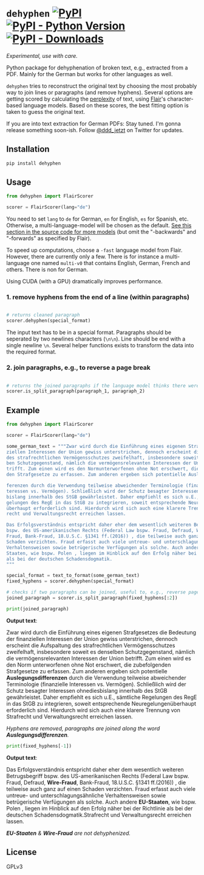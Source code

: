 # `dehyphen` [![PyPI](https://img.shields.io/pypi/v/dehyphen.svg)](https://pypi.org/project/dehyphen/) [![PyPI - Python Version](https://img.shields.io/pypi/pyversions/dehyphen.svg)](https://pypi.org/project/dehyphen/) [![PyPI - Downloads](https://img.shields.io/pypi/dm/dehyphen)](https://pypistats.org/packages/dehyphen)

*Experimental, use with care.*

Python package for dehyphenation of broken text, e.g., extracted from a PDF. Mainly for the German but works for other languages as well.

`dehyphen` tries to reconstruct the original text by choosing the most probably way to join lines or paragraphs (and remove hyphens).
Several options are getting scored by calculating the [perplexity](https://en.wikipedia.org/wiki/Perplexity#Perplexity_per_word) of text, using [Flair](https://github.com/flairNLP/flair)'s character-based language models.
Based on these scores, the best fitting option is taken to guess the original text.

If you are into text extraction for German PDFs: Stay tuned. I'm gonna release something soon-ish. Follow [@ddd_jetzt](https://twitter.com/ddd_jetzt) on Twitter for updates.

## Installation

```bash
pip install dehyphen
```

## Usage

```python
from dehyphen import FlairScorer

scorer = FlairScorer(lang="de")
```

You need to set `lang` to `de` for German, `en` for English, `es` for Spanish, etc. Otherwise, a multi-language-model will be chosen as the default. [See this section in the source code for more models](https://github.com/flairNLP/flair/blob/8c09e62d9a5a3c227b9ca0fb9f214de9620d4ca0/flair/embeddings/token.py#L431) (but omit the "-backwards" and "-forwards" as specified by Flair).

To speed up computations, choose a `-fast` language model from Flair. However, there are currently only a few. There is for instance a multi-language one named `multi-v0` that contains English, German, French and others. There is non for German.

Using CUDA (with a GPU) dramatically improves performance.

### 1. remove hyphens from the end of a line (within paragraphs)
```python

# returns cleaned paragraph
scorer.dehyphen(special_format)
```

The input text has to be in a special format. Paragraphs should be seperated by two newlines characters (`\n\n`). Line should be end with a single newline `\n`. Several helper functions exists to transform the data into the required format.

### 2. join paragraphs, e.g., to reverse a page break

```python

# returns the joined paragraphs if the language model thinks there were split, otherwise `None`
scorer.is_split_paragraph(paragraph_1, paragraph_2)
```

## Example

```python
from dehyphen import FlairScorer

scorer = FlairScorer(lang="de")

some_german_text = """Zwar wird durch die Einführung eines eigenen Strafgesetzes die Bedeutung der finan-
ziellen Interessen der Union gewiss unterstrichen, dennoch erscheint die Aufspaltung
des strafrechtlichen Vermögensschutzes zweifelhaft, insbesondere soweit es densel-
ben Schutzgegenstand, nämlich die vermögensrelevanten Interessen der Union be-
trifft. Zum einen wird es den Normunterworfenen ohne Not erschwert, die zu befolgen-
den Strafgesetze zu erfassen. Zum anderen ergeben sich potentielle Auslegungsdif-

ferenzen durch die Verwendung teilweise abweichender Terminologie (finanzielle In-
teressen vs. Vermögen). Schließlich wird der Schutz besagter Interessen ohnedies
bislang innerhalb des StGB gewährleistet. Daher empfiehlt es sich u.E., sämtliche Re-
gelungen des RegE in das StGB zu integrieren, soweit entsprechende Neuregelungen
überhaupt erforderlich sind. Hierdurch wird sich auch eine klarere Trennung von Straf-
recht und Verwaltungsrecht erreichen lassen.

Das Erfolgsverständnis entspricht daher eher dem wesentlich weiteren Betrugsbegriff
bspw. des US-amerikanischen Rechts (Federal Law bspw. Fraud, Defraud, Wire-
Fraud, Bank-Fraud, 18.U.S.C. §1341 ff.(2016)) , die teilweise auch ganz auf einen
Schaden verzichten. Fraud erfasst auch viele untreue- und unterschlagungsähnliche
Verhaltensweisen sowie betrügerische Verfügungen als solche. Auch andere EU-
Staaten, wie bspw. Polen , liegen im Hinblick auf den Erfolg näher bei der Richtlinie
als bei der deutschen Schadensdogmatik.
"""

special_format = text_to_format(some_german_text)
fixed_hyphens = scorer.dehyphen(special_format)

# checks if two paragraphs can be joined, useful to, e.g., reverse page breaks.
joined_paragraph = scorer.is_split_paragraph(fixed_hyphens[:2])

print(joined_paragraph)
```
**Output text**:

Zwar wird durch die Einführung eines eigenen Strafgesetzes die Bedeutung der finanziellen Interessen der Union gewiss unterstrichen, dennoch erscheint die Aufspaltung des strafrechtlichen Vermögensschutzes zweifelhaft, insbesondere soweit es denselben Schutzgegenstand, nämlich die vermögensrelevanten Interessen der Union betrifft. Zum einen wird es den Norm unterworfenen ohne Not erschwert, die zubefolgenden Strafgesetze zu erfassen. Zum anderen ergeben sich potentielle **Auslegungsdifferenzen** durch die Verwendung teilweise abweichender Terminologie (finanzielle Interessen vs. Vermögen). Schließlich wird der Schutz besagter Interessen ohnediesbislang innerhalb des StGB gewährleistet. Daher empfiehlt es sich u.E., sämtliche Regelungen des RegE in das StGB zu integrieren, soweit entsprechende Neuregelungenüberhaupt erforderlich sind. Hierdurch wird sich auch eine klarere Trennung von Strafrecht und Verwaltungsrecht erreichen lassen.

*Hyphens are removed, paragraphs are joined along the word **Auslegungsdifferenzen**.*

```python
print(fixed_hyphens[-1])
```
**Output text**:

Das Erfolgsverständnis entspricht daher eher dem wesentlich weiteren Betrugsbegriff bspw. des US-amerikanischen Rechts (Federal Law bspw. Fraud, Defraud, **Wire-Fraud**, Bank-Fraud, 18.U.S.C. §1341 ff.(2016)) , die teilweise auch ganz auf einen Schaden verzichten. Fraud erfasst auch viele untreue- und unterschlagungsähnliche Verhaltensweisen sowie betrügerische Verfügungen als solche. Auch andere **EU-Staaten**, wie bspw. Polen , liegen im Hinblick auf den Erfolg näher bei der Richtlinie als bei der deutschen Schadensdogmatik.Strafrecht und Verwaltungsrecht erreichen lassen.

***EU-Staaten** & **Wire-Fraud** are not dehyphenized.*


## License

GPLv3